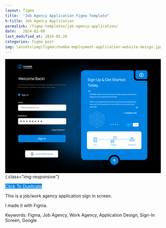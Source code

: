 ```yaml
---
layout: figma
title:  "Job Agency Application Figma Template"
h-title: Job Agency Application
permalink: /figma-templates/job-agency-application/
date:   2024-02-08
last_modified_at: 2024-02-20
categories: figma post
img: \assets\img\figma\chamba-employment-application-website-design.jpg
---
```


![Sign In Screen For Job App Website Design](\assets\img\figma\chamba-employment-application-website-design.jpg){:class="img-responsive"}

<a style="color:#fff;background:#0083E3;"
class="button" href="https://www.figma.com/community/file/1336739061648100389/job-agency-application-website-design-chamba" target="_blank">Click To Duplicate</a>

This is a job/work agency application sign in screen.

I made it with Figma.

Keywords: Figma, Job Agency, Work Agency, Application Design, Sign-In Screen, Google